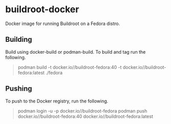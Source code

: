# buildroot-docker

Docker image for running Buildroot on a Fedora distro.

## Building

Build using docker-build or podman-build. To build and tag run the following.

> podman build -t docker.io/<username>/buildroot-fedora:40 -t docker.io/<username>/buildroot-fedora:latest ./fedora

## Pushing

To push to the Docker registry, run the following.

> podman login -u <username> -p <api-password> docker.io/<username>/buildroot-fedora
> podman push docker.io/<username>/buildroot-fedora:40 docker.io/<username>/buildroot-fedora:latest

